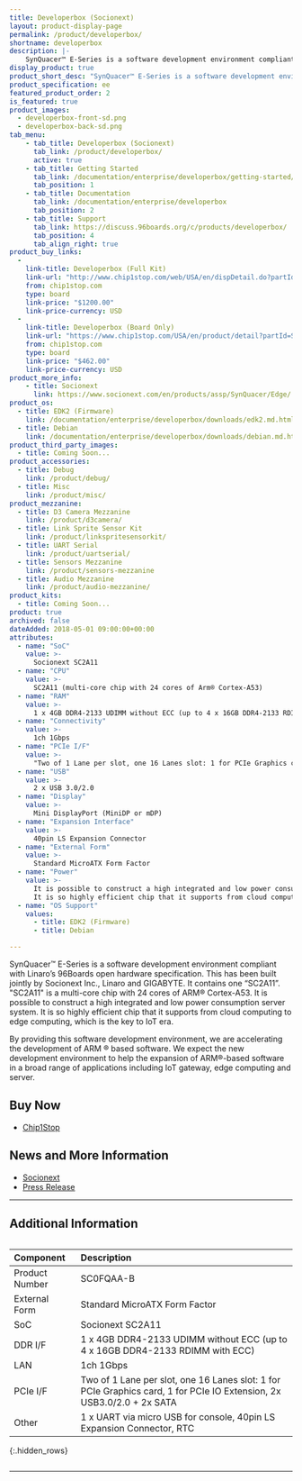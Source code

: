 ```yaml
---
title: Developerbox (Socionext)
layout: product-display-page
permalink: /product/developerbox/
shortname: developerbox
description: |-
    SynQuacer™ E-Series is a software development environment compliant with Linaro’s 96Boards open hardware specification. This has been built jointly by Socionext Inc., Linaro and GIGABYTE. It contains one “SC2A11”
display_product: true
product_short_desc: "SynQuacer™ E-Series is a software development environment compliant with Linaro’s 96Boards open hardware specification. This has been built jointly by Socionext Inc., Linaro and GIGABYTE. It contains one “SC2A11”"
product_specification: ee
featured_product_order: 2
is_featured: true
product_images:
  - developerbox-front-sd.png
  - developerbox-back-sd.png
tab_menu:
    - tab_title: Developerbox (Socionext)
      tab_link: /product/developerbox/
      active: true
    - tab_title: Getting Started
      tab_link: /documentation/enterprise/developerbox/getting-started/
      tab_position: 1
    - tab_title: Documentation
      tab_link: /documentation/enterprise/developerbox
      tab_position: 2
    - tab_title: Support
      tab_link: https://discuss.96boards.org/c/products/developerbox/
      tab_position: 4
      tab_align_right: true
product_buy_links:
  -
    link-title: Developerbox (Full Kit)
    link-url: "http://www.chip1stop.com/web/USA/en/dispDetail.do?partId=SOCI-0000001&cid=SOCIEB"
    from: chip1stop.com
    type: board
    link-price: "$1200.00"
    link-price-currency: USD
  -
    link-title: Developerbox (Board Only)
    link-url: "https://www.chip1stop.com/USA/en/product/detail?partId=SOCI-0000003&mpn=SC0FQAA-B-000"
    from: chip1stop.com
    type: board
    link-price: "$462.00"
    link-price-currency: USD
product_more_info:
    - title: Socionext
      link: https://www.socionext.com/en/products/assp/SynQuacer/Edge/
product_os:
  - title: EDK2 (Firmware)
    link: /documentation/enterprise/developerbox/downloads/edk2.md.html
  - title: Debian
    link: /documentation/enterprise/developerbox/downloads/debian.md.html
product_third_party_images:
  - title: Coming Soon...
product_accessories:
  - title: Debug
    link: /product/debug/
  - title: Misc
    link: /product/misc/
product_mezzanine:
  - title: D3 Camera Mezzanine
    link: /product/d3camera/
  - title: Link Sprite Sensor Kit
    link: /product/linkspritesensorkit/
  - title: UART Serial
    link: /product/uartserial/
  - title: Sensors Mezzanine
    link: /product/sensors-mezzanine
  - title: Audio Mezzanine
    link: /product/audio-mezzanine/
product_kits:
  - title: Coming Soon...
product: true
archived: false
dateAdded: 2018-05-01 09:00:00+00:00
attributes:
  - name: "SoC"
    value: >-
      Socionext SC2A11
  - name: "CPU"
    value: >-
      SC2A11 (multi-core chip with 24 cores of Arm® Cortex-A53)
  - name: "RAM"
    value: >-
      1 x 4GB DDR4-2133 UDIMM without ECC (up to 4 x 16GB DDR4-2133 RDIMM with ECC)
  - name: "Connectivity"
    value: >-
      1ch 1Gbps
  - name: "PCIe I/F"
    value: >-
      "Two of 1 Lane per slot, one 16 Lanes slot: 1 for PCIe Graphics card, 1 for PCIe IO Extension, 2x USB3.0/2.0 + 2x SATA"
  - name: "USB"
    value: >-
      2 x USB 3.0/2.0
  - name: "Display"
    value: >-
      Mini DisplayPort (MiniDP or mDP)
  - name: "Expansion Interface"
    value: >-
      40pin LS Expansion Connector
  - name: "External Form"
    value: >-
      Standard MicroATX Form Factor
  - name: "Power"
    value: >-
      It is possible to construct a high integrated and low power consumption server system.
      It is so highly efficient chip that it supports from cloud computing to edge computing, which is the key to IoT era.
  - name: "OS Support"
    values:
      - title: EDK2 (Firmware)
      - title: Debian

---
```

SynQuacer™ E-Series is a software development environment compliant with Linaro’s 96Boards open hardware specification. This has been built jointly by Socionext Inc., Linaro and GIGABYTE. It contains one “SC2A11”.
"SC2A11" is a multi-core chip with 24 cores of ARM® Cortex-A53. It is possible to construct a high integrated and low power consumption server system. It is so highly efficient chip that it supports from cloud computing to edge computing, which is the key to IoT era.

By providing this software development environment, we are accelerating the development of ARM ® based software. We expect the new development environment to help the expansion of ARM®-based software in a broad range of applications including IoT gateway, edge computing and server.

## Buy Now

- [Chip1Stop](http://www.chip1stop.com/web/USA/en/dispDetail.do?partId=SOCI-0000001&cid=SOCIEB)

## News and More Information

- [Socionext](https://www.socionext.com/en/products/assp/SynQuacer/Edge/)
- [Press Release](http://socionextus.com/pressreleases/96boards-compliant-synquacer-e-series/)

***

## Additional Information
<div style="overflow-x:scroll;" markdown="1">


|   Component          |   Description                                                                                    |
|:---------------------|:-------------------------------------------------------------------------------------------------|
| Product Number       | SC0FQAA-B                                                                                        |
| External Form        | Standard MicroATX Form Factor                                                                    |
| SoC                  | Socionext SC2A11                       |
| DDR I/F              | 1 x 4GB DDR4-2133 UDIMM without ECC (up to 4 x 16GB DDR4-2133 RDIMM with ECC)                    |
| LAN                  | 1ch 1Gbps                                                                                        |
| PCIe I/F             | Two of 1 Lane per slot, one 16 Lanes slot: 1 for PCIe Graphics card, 1 for PCIe IO Extension, 2x USB3.0/2.0 + 2x SATA                                                                                                             |
| Other                | 1 x UART via micro USB for console, 40pin LS Expansion Connector, RTC                            |
{:.hidden_rows}

</div>

***
